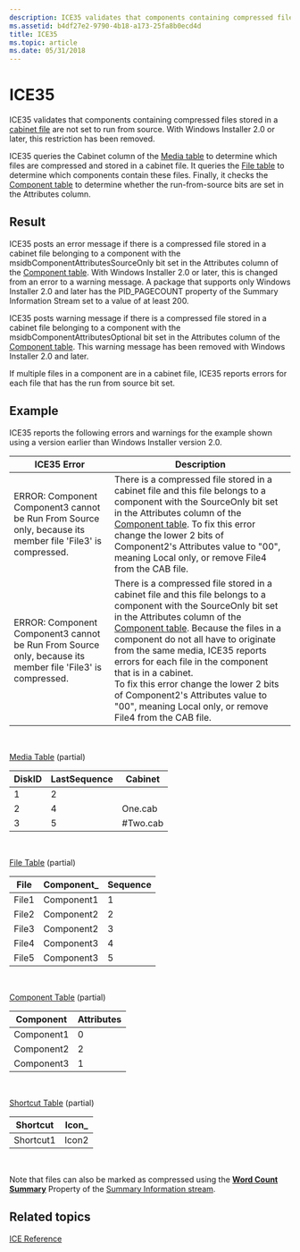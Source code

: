 ```yaml
---
description: ICE35 validates that components containing compressed files stored in a cabinet file are not set to run from source. With Windows Installer 2.0 or later, this restriction has been removed.
ms.assetid: b4df27e2-9790-4b18-a173-25fa8b0ecd4d
title: ICE35
ms.topic: article
ms.date: 05/31/2018
---
```


# ICE35

ICE35 validates that components containing compressed files stored in a [cabinet file](cabinet-files.md) are not set to run from source. With Windows Installer 2.0 or later, this restriction has been removed.

ICE35 queries the Cabinet column of the [Media table](media-table.md) to determine which files are compressed and stored in a cabinet file. It queries the [File table](file-table.md) to determine which components contain these files. Finally, it checks the [Component table](component-table.md) to determine whether the run-from-source bits are set in the Attributes column.

## Result

ICE35 posts an error message if there is a compressed file stored in a cabinet file belonging to a component with the msidbComponentAttributesSourceOnly bit set in the Attributes column of the [Component table](component-table.md). With Windows Installer 2.0 or later, this is changed from an error to a warning message. A package that supports only Windows Installer 2.0 and later has the PID\_PAGECOUNT property of the Summary Information Stream set to a value of at least 200.

ICE35 posts warning message if there is a compressed file stored in a cabinet file belonging to a component with the msidbComponentAttributesOptional bit set in the Attributes column of the [Component table](component-table.md). This warning message has been removed with Windows Installer 2.0 and later.

If multiple files in a component are in a cabinet file, ICE35 reports errors for each file that has the run from source bit set.

## Example

ICE35 reports the following errors and warnings for the example shown using a version earlier than Windows Installer version 2.0.



| ICE35 Error                                                                                                | Description                                                                                                                                                                                                                                                                                                                                                                                                                                                                                                                |
|------------------------------------------------------------------------------------------------------------|----------------------------------------------------------------------------------------------------------------------------------------------------------------------------------------------------------------------------------------------------------------------------------------------------------------------------------------------------------------------------------------------------------------------------------------------------------------------------------------------------------------------------|
| ERROR: Component Component3 cannot be Run From Source only, because its member file 'File3' is compressed. | There is a compressed file stored in a cabinet file and this file belongs to a component with the SourceOnly bit set in the Attributes column of the [Component table](component-table.md). To fix this error change the lower 2 bits of Component2's Attributes value to "00", meaning Local only, or remove File4 from the CAB file.<br/>                                                                                                                                                                         |
| ERROR: Component Component3 cannot be Run From Source only, because its member file 'File3' is compressed. | There is a compressed file stored in a cabinet file and this file belongs to a component with the SourceOnly bit set in the Attributes column of the [Component table](component-table.md). Because the files in a component do not all have to originate from the same media, ICE35 reports errors for each file in the component that is in a cabinet.<br/> To fix this error change the lower 2 bits of Component2's Attributes value to "00", meaning Local only, or remove File4 from the CAB file.<br/> |



 

[Media Table](media-table.md) (partial)



| DiskID | LastSequence | Cabinet   |
|--------|--------------|-----------|
| 1      | 2            |           |
| 2      | 4            | One.cab   |
| 3      | 5            | \#Two.cab |



 

[File Table](file-table.md) (partial)



| File  | Component\_ | Sequence |
|-------|-------------|----------|
| File1 | Component1  | 1        |
| File2 | Component2  | 2        |
| File3 | Component2  | 3        |
| File4 | Component3  | 4        |
| File5 | Component3  | 5        |



 

[Component Table](component-table.md) (partial)



| Component  | Attributes |
|------------|------------|
| Component1 | 0          |
| Component2 | 2          |
| Component3 | 1          |



 

[Shortcut Table](shortcut-table.md) (partial)



| Shortcut  | Icon\_ |
|-----------|--------|
| Shortcut1 | Icon2  |



 

Note that files can also be marked as compressed using the [**Word Count Summary**](word-count-summary.md) Property of the [Summary Information stream](summary-information-stream.md).

## Related topics

<dl> <dt>

[ICE Reference](ice-reference.md)
</dt> </dl>

 

 





